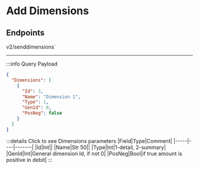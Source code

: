 # Add Dimensions

## Endpoints

<!--@include: @/dist/md/api_url.md-->v2/senddimensions`

---
:::info Query Payload
```json
{
  "Dimensions": [
    {
      "Id": 3,
      "Name": "Dimension 1",
      "Type": 1,
      "GenId": 0,
      "PosNeg": false
    }
  ]
}
```

:::details Click to see Dimensions parameters
|Field|Type|Comment|
|-----|----|-------|
|Id|Int||
|Name|Str 50||
|Type|Int|1-detail, 2-summary|
|GenId|Int|General dimension Id, if not 0|
|PosNeg|Bool|if true amount is positive in debit|
:::